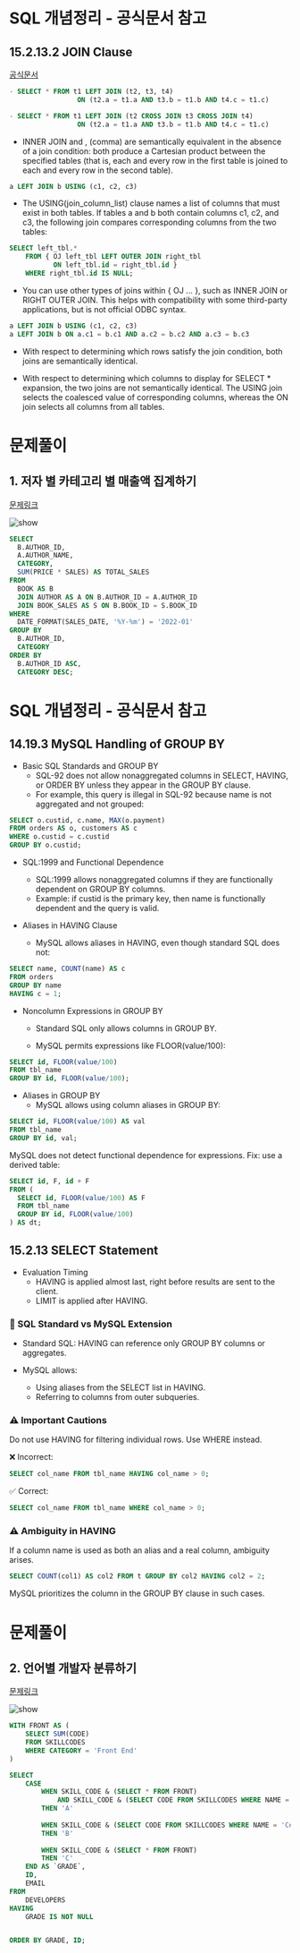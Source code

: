 # SQL 개념정리 - 공식문서 참고
## 15.2.13.2 JOIN Clause
[공식문서](https://dev.mysql.com/doc/refman/8.0/en/join.html)

```SQL
- SELECT * FROM t1 LEFT JOIN (t2, t3, t4)
                 ON (t2.a = t1.a AND t3.b = t1.b AND t4.c = t1.c)

- SELECT * FROM t1 LEFT JOIN (t2 CROSS JOIN t3 CROSS JOIN t4)
                 ON (t2.a = t1.a AND t3.b = t1.b AND t4.c = t1.c)                 
```

- INNER JOIN and , (comma) are semantically equivalent in the absence of a join condition: both produce a Cartesian product between the specified tables (that is, each and every row in the first table is joined to each and every row in the second table).

```SQL
a LEFT JOIN b USING (c1, c2, c3)
```
- The USING(join_column_list) clause names a list of columns that must exist in both tables. If tables a and b both contain columns c1, c2, and c3, the following join compares corresponding columns from the two tables:

```SQL
SELECT left_tbl.*
    FROM { OJ left_tbl LEFT OUTER JOIN right_tbl
           ON left_tbl.id = right_tbl.id }
    WHERE right_tbl.id IS NULL;
```
- You can use other types of joins within { OJ ... }, such as INNER JOIN or RIGHT OUTER JOIN. This helps with compatibility with some third-party applications, but is not official ODBC syntax.

```SQL
a LEFT JOIN b USING (c1, c2, c3)
a LEFT JOIN b ON a.c1 = b.c1 AND a.c2 = b.c2 AND a.c3 = b.c3
```

- With respect to determining which rows satisfy the join condition, both joins are semantically identical.

- With respect to determining which columns to display for SELECT * expansion, the two joins are not semantically identical. The USING join selects the coalesced value of corresponding columns, whereas the ON join selects all columns from all tables.

# 문제풀이
##  1. 저자 별 카테고리 별 매출액 집계하기
[문제링크](https://school.programmers.co.kr/learn/courses/30/lessons/144856)

![show](../Images1/w3_1.png)

```SQL
SELECT
  B.AUTHOR_ID,
  A.AUTHOR_NAME,
  CATEGORY,
  SUM(PRICE * SALES) AS TOTAL_SALES
FROM
  BOOK AS B
  JOIN AUTHOR AS A ON B.AUTHOR_ID = A.AUTHOR_ID
  JOIN BOOK_SALES AS S ON B.BOOK_ID = S.BOOK_ID
WHERE
  DATE_FORMAT(SALES_DATE, '%Y-%m') = '2022-01'
GROUP BY
  B.AUTHOR_ID,
  CATEGORY
ORDER BY
  B.AUTHOR_ID ASC,
  CATEGORY DESC;
```

# SQL 개념정리 - 공식문서 참고
## 14.19.3 MySQL Handling of GROUP BY

- Basic SQL Standards and GROUP BY
  - SQL-92 does not allow nonaggregated columns in SELECT, HAVING, or ORDER BY unless they appear in the GROUP BY clause.
  - For example, this query is illegal in SQL-92 because name is not aggregated and not grouped:
```SQL
SELECT o.custid, c.name, MAX(o.payment)
FROM orders AS o, customers AS c
WHERE o.custid = c.custid
GROUP BY o.custid;
```


- SQL:1999 and Functional Dependence
  - SQL:1999 allows nonaggregated columns if they are functionally dependent on GROUP BY columns.
  - Example: if custid is the primary key, then name is functionally dependent and the query is valid.

- Aliases in HAVING Clause
  - MySQL allows aliases in HAVING, even though standard SQL does not:
```SQL
SELECT name, COUNT(name) AS c
FROM orders
GROUP BY name
HAVING c = 1;
```

- Noncolumn Expressions in GROUP BY
  - Standard SQL only allows columns in GROUP BY.

  - MySQL permits expressions like FLOOR(value/100):
```SQL
SELECT id, FLOOR(value/100)
FROM tbl_name
GROUP BY id, FLOOR(value/100);
```

- Aliases in GROUP BY
  - MySQL allows using column aliases in GROUP BY:
```SQL
SELECT id, FLOOR(value/100) AS val
FROM tbl_name
GROUP BY id, val;
```

MySQL does not detect functional dependence for expressions.
Fix: use a derived table:
```SQL
SELECT id, F, id + F
FROM (
  SELECT id, FLOOR(value/100) AS F
  FROM tbl_name
  GROUP BY id, FLOOR(value/100)
) AS dt;
```

## 15.2.13 SELECT Statement

- Evaluation Timing
  - HAVING is applied almost last, right before results are sent to the client.
  - LIMIT is applied after HAVING.

### 📌 SQL Standard vs MySQL Extension
- Standard SQL: HAVING can reference only GROUP BY columns or aggregates.

- MySQL allows: 
    - Using aliases from the SELECT list in HAVING.
    - Referring to columns from outer subqueries.

### ⚠️ Important Cautions
Do not use HAVING for filtering individual rows. Use WHERE instead.

❌ Incorrect:

```SQL
SELECT col_name FROM tbl_name HAVING col_name > 0;
```

✅ Correct:

```SQL
SELECT col_name FROM tbl_name WHERE col_name > 0;
```
### ⚠️ Ambiguity in HAVING
If a column name is used as both an alias and a real column, ambiguity arises.

```SQL
SELECT COUNT(col1) AS col2 FROM t GROUP BY col2 HAVING col2 = 2;
```

MySQL prioritizes the column in the GROUP BY clause in such cases.


# 문제풀이
##  2. 언어별 개발자 분류하기
[문제링크](https://school.programmers.co.kr/learn/courses/30/lessons/276036)

![show](../Images1/w3_2.png)

```SQL
WITH FRONT AS (
    SELECT SUM(CODE)
    FROM SKILLCODES
    WHERE CATEGORY = 'Front End'
)

SELECT
    CASE 
        WHEN SKILL_CODE & (SELECT * FROM FRONT) 
            AND SKILL_CODE & (SELECT CODE FROM SKILLCODES WHERE NAME = 'python')
        THEN 'A'
        
        WHEN SKILL_CODE & (SELECT CODE FROM SKILLCODES WHERE NAME = 'C#')
        THEN 'B'
        
        WHEN SKILL_CODE & (SELECT * FROM FRONT)
        THEN 'C'
    END AS `GRADE`, 
    ID,
    EMAIL
FROM
    DEVELOPERS
HAVING
    GRADE IS NOT NULL


ORDER BY GRADE, ID;
```